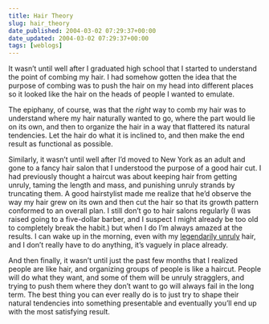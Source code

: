```yaml
---
title: Hair Theory
slug: hair_theory
date_published: 2004-03-02 07:29:37+00:00
date_updated: 2004-03-02 07:29:37+00:00
tags: [weblogs]
---
```

It wasn’t until well after I graduated high school that I started to understand the point of combing my hair. I had somehow gotten the idea that the purpose of combing was to push the hair on my head into different places so it looked like the hair on the heads of people I wanted to emulate.

The epiphany, of course, was that the *right* way to comb my hair was to understand where my hair naturally wanted to go, where the part would lie on its own, and then to organize the hair in a way that flattered its natural tendencies. Let the hair do what it is inclined to, and then make the end result as functional as possible.

Similarly, it wasn’t until well after I’d moved to New York as an adult and gone to a fancy hair salon that I understood the purpose of a good hair cut. I had previously thought a haircut was about keeping hair from getting unruly, taming the length and mass, and punishing unruly strands by truncating them. A good hairstylist made me realize that he’d observe the way my hair grew on its own and then cut the hair so that its growth pattern conformed to an overall plan. I still don’t go to hair salons regularly (I was raised going to a five-dollar barber, and I suspect I might already be too old to completely break the habit.) but when I do I’m always amazed at the results. I can wake up in the morning, even with my [legendarily unruly](/2003/11/03/home_sweet_home) hair, and I don’t really have to do anything, it’s vaguely in place already.

And then finally, it wasn’t until just the past few months that I realized people are like hair, and organizing groups of people is like a haircut. People will do what they want, and some of them will be unruly stragglers, and trying to push them where they don’t want to go will always fail in the long term. The best thing you can ever really do is to just try to shape their natural tendencies into something presentable and eventually you’ll end up with the most satisfying result.
